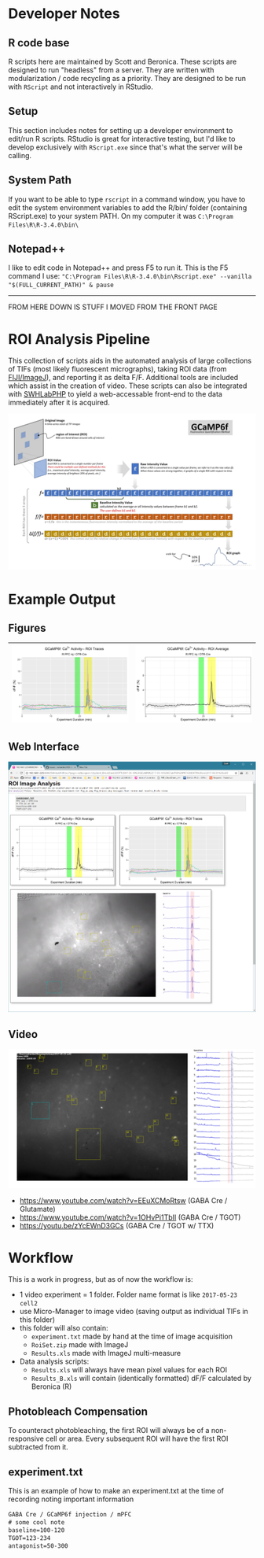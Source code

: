 # Developer Notes

## R code base
R scripts here are maintained by Scott and Beronica. These scripts are designed to run "headless" from a server. They are written with modularization / code recycling as a priority. They are designed to be run with `RScript` and not interactively in RStudio.

## Setup
This section includes notes for setting up a developer environment to edit/run R scripts. RStudio is great for interactive testing, but I'd like to develop exclusively with `RScript.exe` since that's what the server will be calling.

## System Path
If you want to be able to type `rscript` in a command window, you have to edit the system environment variables to add the R/bin/ folder (containing RScript.exe) to your system PATH. On my computer it was `C:\Program Files\R\R-3.4.0\bin\`

## Notepad++
I like to edit code in Notepad++ and press F5 to run it. This is the F5 command I use: `"C:\Program Files\R\R-3.4.0\bin\Rscript.exe" --vanilla "$(FULL_CURRENT_PATH)" & pause`



---

FROM HERE DOWN IS STUFF I MOVED FROM THE FRONT PAGE



# ROI Analysis Pipeline
This collection of scripts aids in the automated analysis of large collections of TIFs (most likely fluorescent micrographs), taking ROI data (from [FIJI/ImageJ](https://fiji.sc/)), and reporting it as delta F/F. Additional tools are included which assist in the creation of video. These scripts can also be integrated with [SWHLabPHP](https://github.com/swharden/SWHLabPHP) to yield a web-accessable front-end to the data immediately after it is acquired.

![](doc/theory.jpg)

# Example Output

## Figures
![](doc/graphs/fig_traces.png) | ![](doc/graphs/fig_av.png)
---|---

## Web Interface
![](doc/graphs/screenshot.png)

## Video
![](Python/video_frame_02400.png)
* https://www.youtube.com/watch?v=EEuXCMoRtsw (GABA Cre / Glutamate)
* https://www.youtube.com/watch?v=1OHvPi1TbII (GABA Cre / TGOT)
* https://youtu.be/zYcEWnD3GCs (GABA Cre / TGOT w/ TTX)

# Workflow
This is a work in progress, but as of now the workflow is:

* 1 video experiment = 1 folder. Folder name format is like `2017-05-23 cell2`
* use Micro-Manager to image video (saving output as individual TIFs in this folder)
* this folder will also contain:
  * `experiment.txt` made by hand at the time of image acquisition
  * `RoiSet.zip` made with ImageJ
  * `Results.xls` made with ImageJ multi-measure
* Data analysis scripts:
  * `Results.xls` will always have mean pixel values for each ROI
  * `Results_B.xls` will contain (identically formatted) dF/F calculated by Beronica (R)
  
## Photobleach Compensation
To counteract photobleaching, the first ROI will always be of a non-responsive cell or area. Every subsequent ROI will have the first ROI subtracted from it. 

## experiment.txt
This is an example of how to make an experiment.txt at the time of recording noting important information
```
GABA Cre / GCaMP6f injection / mPFC
# some cool note
baseline=100-120
TGOT=123-234
antagonist=50-300
```
